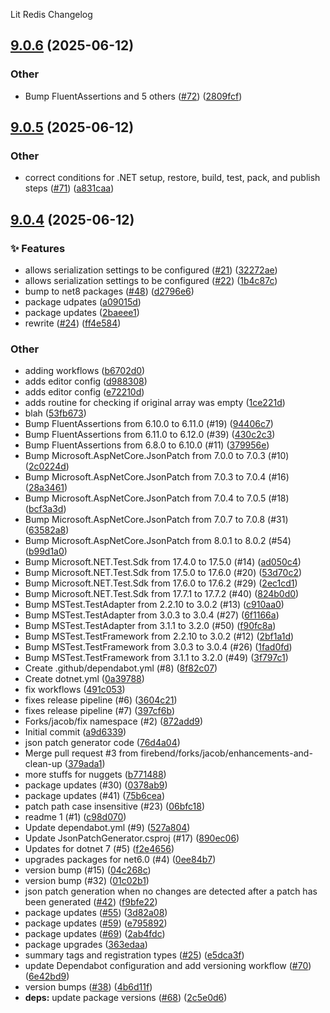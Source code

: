 Lit Redis Changelog
<a name="9.0.6"></a>
## [9.0.6](https://www.github.com/firebend/json-patch-generator/releases/tag/v9.0.6) (2025-06-12)

### Other

* Bump FluentAssertions and 5 others ([#72](https://www.github.com/firebend/json-patch-generator/issues/72)) ([2809fcf](https://www.github.com/firebend/json-patch-generator/commit/2809fcf2b9367c1a987bf285b435a6124c81c9f5))

<a name="9.0.5"></a>
## [9.0.5](https://www.github.com/firebend/json-patch-generator/releases/tag/v9.0.5) (2025-06-12)

### Other

* correct conditions for .NET setup, restore, build, test, pack, and publish steps ([#71](https://www.github.com/firebend/json-patch-generator/issues/71)) ([a831caa](https://www.github.com/firebend/json-patch-generator/commit/a831caa380b8084fec2eb88ebcc5374a0f882f63))

<a name="9.0.4"></a>
## [9.0.4](https://www.github.com/firebend/json-patch-generator/releases/tag/v9.0.4) (2025-06-12)

### ✨ Features

* allows serialization settings to be configured ([#21](https://www.github.com/firebend/json-patch-generator/issues/21)) ([32272ae](https://www.github.com/firebend/json-patch-generator/commit/32272ae10eaa7150a7a6fecdf906915259b72aae))
* allows serialization settings to be configured ([#22](https://www.github.com/firebend/json-patch-generator/issues/22)) ([1b4c87c](https://www.github.com/firebend/json-patch-generator/commit/1b4c87c72e5fe282f0f82b98e11b91a409515ffc))
* bump to net8 packages ([#48](https://www.github.com/firebend/json-patch-generator/issues/48)) ([d2796e6](https://www.github.com/firebend/json-patch-generator/commit/d2796e6ff2c719bac3398a623c2ef1b4d29c9ea1))
* package udpates ([a09015d](https://www.github.com/firebend/json-patch-generator/commit/a09015d03c310702461dbe9538e7a9fb4cbdfbc9))
* package updates ([2baeee1](https://www.github.com/firebend/json-patch-generator/commit/2baeee15c2b9742f3a7eba5cc90c23e25e391e98))
* rewrite ([#24](https://www.github.com/firebend/json-patch-generator/issues/24)) ([ff4e584](https://www.github.com/firebend/json-patch-generator/commit/ff4e58479adde524ca088f13a7823c68339613d4))

### Other

* adding workflows ([b6702d0](https://www.github.com/firebend/json-patch-generator/commit/b6702d03e1ecdb9b45ab42e74f7371cbbf7aae59))
* adds editor config ([d988308](https://www.github.com/firebend/json-patch-generator/commit/d9883083975f705c7631f3e54b1e0cea66571c25))
* adds editor config ([e72210d](https://www.github.com/firebend/json-patch-generator/commit/e72210d84dd6e1aee1dbebc8203b036281d9cc81))
* adds routine for checking if original array was empty ([1ce221d](https://www.github.com/firebend/json-patch-generator/commit/1ce221d35d0915b56fe3e872908c74ea191ac65d))
* blah ([53fb673](https://www.github.com/firebend/json-patch-generator/commit/53fb6739e6f8448cd376f4710ee969bb46e65f69))
* Bump FluentAssertions from 6.10.0 to 6.11.0 (#19) ([94406c7](https://www.github.com/firebend/json-patch-generator/commit/94406c78bc871f34e1d9b823497b98531325e700))
* Bump FluentAssertions from 6.11.0 to 6.12.0 (#39) ([430c2c3](https://www.github.com/firebend/json-patch-generator/commit/430c2c3b32753166308a28cdb66cb4f658924a38))
* Bump FluentAssertions from 6.8.0 to 6.10.0 (#11) ([379956e](https://www.github.com/firebend/json-patch-generator/commit/379956e3ca134fc0901872831b923cb2b5d0b00a))
* Bump Microsoft.AspNetCore.JsonPatch from 7.0.0 to 7.0.3 (#10) ([2c0224d](https://www.github.com/firebend/json-patch-generator/commit/2c0224d5d12df0bfbf87779c42b2feea998c66db))
* Bump Microsoft.AspNetCore.JsonPatch from 7.0.3 to 7.0.4 (#16) ([28a3461](https://www.github.com/firebend/json-patch-generator/commit/28a3461439ccba70bef7900bdc8873f2df43fcaf))
* Bump Microsoft.AspNetCore.JsonPatch from 7.0.4 to 7.0.5 (#18) ([bcf3a3d](https://www.github.com/firebend/json-patch-generator/commit/bcf3a3da9a3252cb02c281188898bde1baadb796))
* Bump Microsoft.AspNetCore.JsonPatch from 7.0.7 to 7.0.8 (#31) ([63582a8](https://www.github.com/firebend/json-patch-generator/commit/63582a8c855b00a6dc6abd3c1e3549610ec55036))
* Bump Microsoft.AspNetCore.JsonPatch from 8.0.1 to 8.0.2 (#54) ([b99d1a0](https://www.github.com/firebend/json-patch-generator/commit/b99d1a063a62cae4a174ff07f161ff0224e255ec))
* Bump Microsoft.NET.Test.Sdk from 17.4.0 to 17.5.0 (#14) ([ad050c4](https://www.github.com/firebend/json-patch-generator/commit/ad050c49ad2c1bb07c45a5974822d3d5c1003430))
* Bump Microsoft.NET.Test.Sdk from 17.5.0 to 17.6.0 (#20) ([53d70c2](https://www.github.com/firebend/json-patch-generator/commit/53d70c2ea9952b0cf42f3ea470d187cc4991a3a4))
* Bump Microsoft.NET.Test.Sdk from 17.6.0 to 17.6.2 (#29) ([2ec1cd1](https://www.github.com/firebend/json-patch-generator/commit/2ec1cd1dd24de05babe910431828d95949425b78))
* Bump Microsoft.NET.Test.Sdk from 17.7.1 to 17.7.2 (#40) ([824b0d0](https://www.github.com/firebend/json-patch-generator/commit/824b0d0312718525133d515425885db9013db611))
* Bump MSTest.TestAdapter from 2.2.10 to 3.0.2 (#13) ([c910aa0](https://www.github.com/firebend/json-patch-generator/commit/c910aa0c8cefd414ac4178b602f06b9ec41086c6))
* Bump MSTest.TestAdapter from 3.0.3 to 3.0.4 (#27) ([6f1166a](https://www.github.com/firebend/json-patch-generator/commit/6f1166a7181d211f3677e276cec40ca50bd3deac))
* Bump MSTest.TestAdapter from 3.1.1 to 3.2.0 (#50) ([f90fc8a](https://www.github.com/firebend/json-patch-generator/commit/f90fc8a7db8568e2d8014aae97bfa99ba9a93d68))
* Bump MSTest.TestFramework from 2.2.10 to 3.0.2 (#12) ([2bf1a1d](https://www.github.com/firebend/json-patch-generator/commit/2bf1a1de033e2ae0eab96e28dac96a8c614d931a))
* Bump MSTest.TestFramework from 3.0.3 to 3.0.4 (#26) ([1fad0fd](https://www.github.com/firebend/json-patch-generator/commit/1fad0fd901c5e3e933040e12c1d453e6c541d3b4))
* Bump MSTest.TestFramework from 3.1.1 to 3.2.0 (#49) ([3f797c1](https://www.github.com/firebend/json-patch-generator/commit/3f797c164d7f96bec073e5ec729bb6e626628133))
* Create .github/dependabot.yml (#8) ([8f82c07](https://www.github.com/firebend/json-patch-generator/commit/8f82c07bdb8214233f36036f310e1c06163f68f2))
* Create dotnet.yml ([0a39788](https://www.github.com/firebend/json-patch-generator/commit/0a39788cce9a1e38feebe73a13a3c0fec38c121e))
* fix workflows ([491c053](https://www.github.com/firebend/json-patch-generator/commit/491c0531d6fd4c7831926e821d5d5633c82b7d7f))
* fixes release pipeline (#6) ([3604c21](https://www.github.com/firebend/json-patch-generator/commit/3604c21ff92b50a12a1ed64eb1ff4f56e4ba7c38))
* fixes release pipeline (#7) ([397cf6b](https://www.github.com/firebend/json-patch-generator/commit/397cf6bb37348b7c989cbf54bf96f75f2d557f1f))
* Forks/jacob/fix namespace (#2) ([872add9](https://www.github.com/firebend/json-patch-generator/commit/872add9685387a4cf509518613e67b25af17bb7e))
* Initial commit ([a9d6339](https://www.github.com/firebend/json-patch-generator/commit/a9d6339b6e50169063a91422d9da66442e3807d0))
* json patch generator code ([76d4a04](https://www.github.com/firebend/json-patch-generator/commit/76d4a04432e5de1c0ad29e63c1e9fdf220bbbfb9))
* Merge pull request #3 from firebend/forks/jacob/enhancements-and-clean-up ([379ada1](https://www.github.com/firebend/json-patch-generator/commit/379ada170b735e4530e419ad66f18f599d2097e1))
* more stuffs for nuggets ([b771488](https://www.github.com/firebend/json-patch-generator/commit/b77148823c2080ecc1e3aef222249c45a892f268))
* package updates (#30) ([0378ab9](https://www.github.com/firebend/json-patch-generator/commit/0378ab9c6e370591fb354a96d4fc67a9cb608f8e))
* package updates (#41) ([75b6cea](https://www.github.com/firebend/json-patch-generator/commit/75b6cea533b224116c1b321e26ea52c5e224189b))
* patch path case insensitive (#23) ([06bfc18](https://www.github.com/firebend/json-patch-generator/commit/06bfc1860363e7603a127bb95592084448b4c544))
* readme 1 (#1) ([c98d070](https://www.github.com/firebend/json-patch-generator/commit/c98d07036b9ef293b1b30f49562bada75d1a4c17))
* Update dependabot.yml (#9) ([527a804](https://www.github.com/firebend/json-patch-generator/commit/527a8041e94cae82ea1375586697723cf38034e2))
* Update JsonPatchGenerator.csproj (#17) ([890ec06](https://www.github.com/firebend/json-patch-generator/commit/890ec06a4f3a352290735e225127abd8642fb09a))
* Updates for dotnet 7 (#5) ([f2e4656](https://www.github.com/firebend/json-patch-generator/commit/f2e46563f13ae7ec39182cdf9328e59561a46f6c))
* upgrades packages for net6.0 (#4) ([0ee84b7](https://www.github.com/firebend/json-patch-generator/commit/0ee84b765b279aa121372cb519eb71b4a07a930a))
* version bump (#15) ([04c268c](https://www.github.com/firebend/json-patch-generator/commit/04c268c1fee196c7e0fe92e19405db5569ff32b5))
* version bump (#32) ([01c02b1](https://www.github.com/firebend/json-patch-generator/commit/01c02b108860fb5c258bb747dc1d2050d5e24fc0))
* json patch generation when no changes are detected after a patch has been generated ([#42](https://www.github.com/firebend/json-patch-generator/issues/42)) ([f9bfe22](https://www.github.com/firebend/json-patch-generator/commit/f9bfe228f3209bbbeb45ace965696991cc0b741a))
* package updates ([#55](https://www.github.com/firebend/json-patch-generator/issues/55)) ([3d82a08](https://www.github.com/firebend/json-patch-generator/commit/3d82a085314dfb54f0dee04b64e56fd25772ffbf))
* package updates ([#59](https://www.github.com/firebend/json-patch-generator/issues/59)) ([e795892](https://www.github.com/firebend/json-patch-generator/commit/e795892cb63ff01395474d00e9e036d5cebdfe5b))
* package updates ([#69](https://www.github.com/firebend/json-patch-generator/issues/69)) ([2ab4fdc](https://www.github.com/firebend/json-patch-generator/commit/2ab4fdcc19eebaa433730fa72b108c6a61fbcd5f))
* package upgrades ([363edaa](https://www.github.com/firebend/json-patch-generator/commit/363edaabfbadbfb14b54904702dc675d230dbc66))
* summary tags and registration types ([#25](https://www.github.com/firebend/json-patch-generator/issues/25)) ([e5dca3f](https://www.github.com/firebend/json-patch-generator/commit/e5dca3f92f183723358c76238c9381fd1d4664a5))
* update Dependabot configuration and add versioning workflow ([#70](https://www.github.com/firebend/json-patch-generator/issues/70)) ([6e42bd9](https://www.github.com/firebend/json-patch-generator/commit/6e42bd9693f0d4d19f8c66647af03510872f5390))
* version bumps ([#38](https://www.github.com/firebend/json-patch-generator/issues/38)) ([4b6d11f](https://www.github.com/firebend/json-patch-generator/commit/4b6d11f879cf274d37cd3b3a536ff4aa3a70a844))
* **deps:** update package versions ([#68](https://www.github.com/firebend/json-patch-generator/issues/68)) ([2c5e0d6](https://www.github.com/firebend/json-patch-generator/commit/2c5e0d68a636b02f3d4f668e7def5c5608144648))

